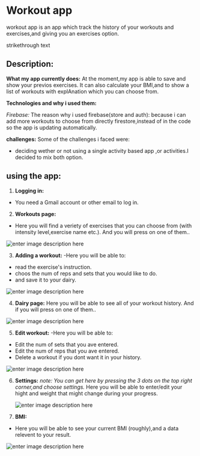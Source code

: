 # Workout app
workout app is an app which track the history of your workouts and exercises,and giving you an exercises option.



strikethrough text
## Description:


 **What my app currently does:**
        At the moment,my app is able to save and show your previos exercises. It can also calculate your BMI,and to show a list of workouts with explAnation which you can choose from.


  **Technologies and why i used them:**
 
 *Firebase:*
 The reason why i used firebase(store and auth):
because i can add more workouts to choose from directly firestore,instead of in the code so the app is updating automatically.


**challenges:**
Some of the challenges i faced were:
- deciding wether or not using a single activity based app ,or activities.I decided to mix both option.


## using the app:


1. **Logging in:**
- You need a Gmail account or other email to log in.


2. **Workouts page:**
- Here you will find a veriety of exercises that you can choose from (with intensity level,exercise name etc.).
And you will press on one of them..

![enter image description here](https://user-images.githubusercontent.com/94315867/153926682-e214d89f-1997-4fc4-9e49-a50b3f6188b4.png)

3. **Adding a workout:**
-Here you will be able to:
* read the exercise's instruction.
* choos the num of reps and sets that you would like to do.
* and save it to your dairy.

![enter image description here](https://user-images.githubusercontent.com/94315867/153926740-5d5f12c0-dfb7-48c5-abb7-bdb97c054b0a.png)


4. **Dairy page:**
Here you will be able to see all of your workout history.
And if you will press on one of them..

![enter image description here](https://user-images.githubusercontent.com/94315867/153926473-3b83cb20-d38b-4045-8df9-a6c7e0c0c082.png)


5. **Edit workout:** 
-Here you will be able to:
* Edit the num of sets that you ave entered.
* Edit the num of reps that you ave entered.
* Delete a workout if you dont want it in your history.

![enter image description here](https://user-images.githubusercontent.com/94315867/153926551-4182e68a-0293-467e-b6c1-f0f911508bf1.png)


6. **Settings:**
*note: You can get here by pressing the 3 dots on the top right corner,and choose settings.*
   Here you will be able to enter/edit your hight and weight that might change during your progress.
   
   ![enter image description here](https://user-images.githubusercontent.com/94315867/153926621-6746fe0f-7779-479c-a5c6-67fb5ce676bf.png)


7. **BMI:**
- Here you will be able to see your current BMI (roughly),and a data relevent to your result.

![enter image description here](https://user-images.githubusercontent.com/94315867/153926355-216bb625-2ba6-437f-9500-c340f56e8595.png)
    


